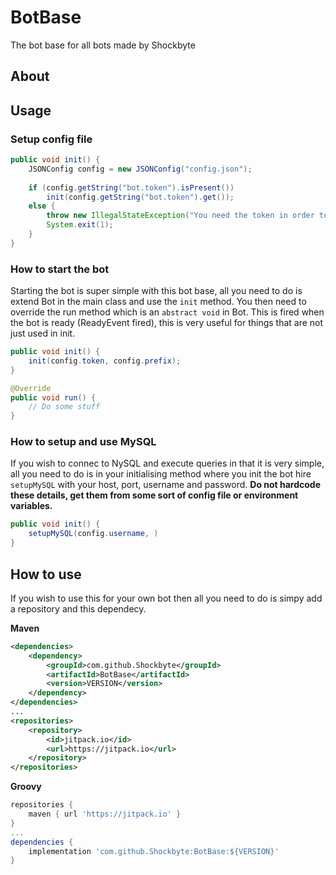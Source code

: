 # BotBase
The bot base for all bots made by Shockbyte

## About

## Usage

### Setup config file

```java
public void init() {
    JSONConfig config = new JSONConfig("config.json");
    
    if (config.getString("bot.token").isPresent())
        init(config.getString("bot.token").get());
    else {
        throw new IllegalStateException("You need the token in order to start the bot!");
        System.exit(1);
    }
}
```

### How to start the bot
Starting the bot is super simple with this bot base, all you need to do is extend Bot in the main class and use the `init` method. You then need to override the run method which is an `abstract void` in Bot. This is fired when the bot is ready (ReadyEvent fired), this is very useful for things that are not just used in init.

```java
public void init() {
    init(config.token, config.prefix);
}

@Override
public void run() {
    // Do some stuff
}
```

### How to setup and use MySQL
If you wish to connec to NySQL and execute queries in that it is very simple, all you need to do is in your initialising method where you init the bot hire `setupMySQL` with your host, port, username and password. **Do not hardcode these details, get them from some sort of config file or environment variables.**

```java
public void init() {
    setupMySQL(config.username, )
}
```

## How to use
If you wish to use this for your own bot then all you need to do is simpy add a repository and this dependecy.

**Maven**
```xml
<dependencies>
    <dependency>
        <groupId>com.github.Shockbyte</groupId>
        <artifactId>BotBase</artifactId>
        <version>VERSION</version>
    </dependency>
</dependencies>
...
<repositories>
    <repository>
        <id>jitpack.io</id>
        <url>https://jitpack.io</url>
    </repository>
</repositories>
```

**Groovy**
```groovy
repositories {
	maven { url 'https://jitpack.io' }
}
...
dependencies {
	implementation 'com.github.Shockbyte:BotBase:${VERSION}'
}
```